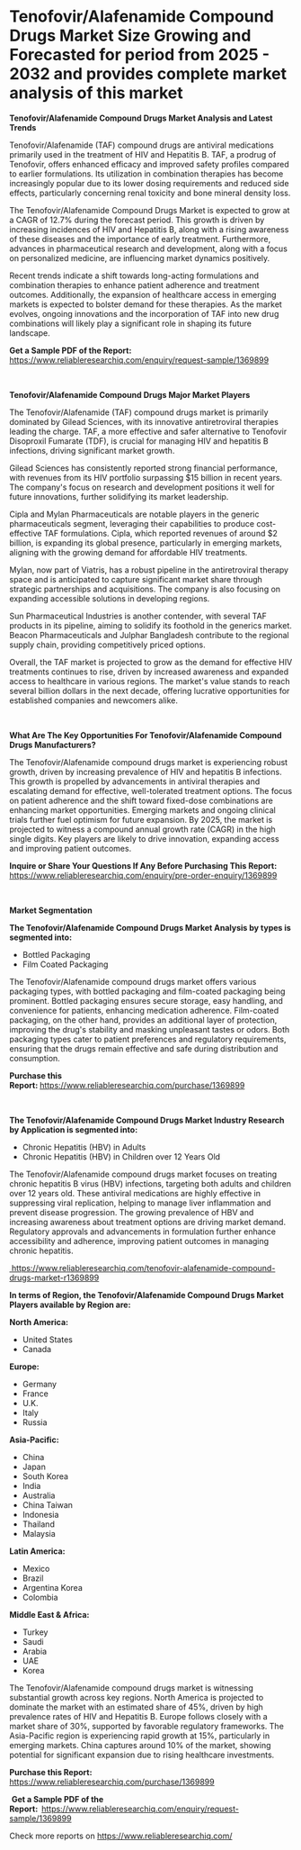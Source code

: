 <p><h1>Tenofovir/Alafenamide Compound Drugs Market Size Growing and Forecasted for period from 2025 - 2032 and provides complete market analysis of this market</h1></p><p><strong>Tenofovir/Alafenamide Compound Drugs Market Analysis and Latest Trends</strong></p>
<p><p>Tenofovir/Alafenamide (TAF) compound drugs are antiviral medications primarily used in the treatment of HIV and Hepatitis B. TAF, a prodrug of Tenofovir, offers enhanced efficacy and improved safety profiles compared to earlier formulations. Its utilization in combination therapies has become increasingly popular due to its lower dosing requirements and reduced side effects, particularly concerning renal toxicity and bone mineral density loss.</p><p>The Tenofovir/Alafenamide Compound Drugs Market is expected to grow at a CAGR of 12.7% during the forecast period. This growth is driven by increasing incidences of HIV and Hepatitis B, along with a rising awareness of these diseases and the importance of early treatment. Furthermore, advances in pharmaceutical research and development, along with a focus on personalized medicine, are influencing market dynamics positively.</p><p>Recent trends indicate a shift towards long-acting formulations and combination therapies to enhance patient adherence and treatment outcomes. Additionally, the expansion of healthcare access in emerging markets is expected to bolster demand for these therapies. As the market evolves, ongoing innovations and the incorporation of TAF into new drug combinations will likely play a significant role in shaping its future landscape.</p></p>
<p><strong>Get a Sample PDF of the Report:&nbsp;</strong> <a href="https://www.reliableresearchiq.com/enquiry/request-sample/1369899?utm_campaign=3323&utm_medium=2&utm_source=Github&utm_content=ia&utm_term=22032025&utm_id=tenofoviralafenamide-compound-drugs">https://www.reliableresearchiq.com/enquiry/request-sample/1369899</a></p>
<p>&nbsp;</p>
<p><strong>Tenofovir/Alafenamide Compound Drugs Major Market Players</strong></p>
<p><p>The Tenofovir/Alafenamide (TAF) compound drugs market is primarily dominated by Gilead Sciences, with its innovative antiretroviral therapies leading the charge. TAF, a more effective and safer alternative to Tenofovir Disoproxil Fumarate (TDF), is crucial for managing HIV and hepatitis B infections, driving significant market growth.</p><p>Gilead Sciences has consistently reported strong financial performance, with revenues from its HIV portfolio surpassing $15 billion in recent years. The company's focus on research and development positions it well for future innovations, further solidifying its market leadership.</p><p>Cipla and Mylan Pharmaceuticals are notable players in the generic pharmaceuticals segment, leveraging their capabilities to produce cost-effective TAF formulations. Cipla, which reported revenues of around $2 billion, is expanding its global presence, particularly in emerging markets, aligning with the growing demand for affordable HIV treatments.</p><p>Mylan, now part of Viatris, has a robust pipeline in the antiretroviral therapy space and is anticipated to capture significant market share through strategic partnerships and acquisitions. The company is also focusing on expanding accessible solutions in developing regions.</p><p>Sun Pharmaceutical Industries is another contender, with several TAF products in its pipeline, aiming to solidify its foothold in the generics market. Beacon Pharmaceuticals and Julphar Bangladesh contribute to the regional supply chain, providing competitively priced options.</p><p>Overall, the TAF market is projected to grow as the demand for effective HIV treatments continues to rise, driven by increased awareness and expanded access to healthcare in various regions. The market's value stands to reach several billion dollars in the next decade, offering lucrative opportunities for established companies and newcomers alike.</p></p>
<p>&nbsp;</p>
<p><strong>What Are The Key Opportunities For Tenofovir/Alafenamide Compound Drugs Manufacturers?</strong></p>
<p><p>The Tenofovir/Alafenamide compound drugs market is experiencing robust growth, driven by increasing prevalence of HIV and hepatitis B infections. This growth is propelled by advancements in antiviral therapies and escalating demand for effective, well-tolerated treatment options. The focus on patient adherence and the shift toward fixed-dose combinations are enhancing market opportunities. Emerging markets and ongoing clinical trials further fuel optimism for future expansion. By 2025, the market is projected to witness a compound annual growth rate (CAGR) in the high single digits. Key players are likely to drive innovation, expanding access and improving patient outcomes.</p></p>
<p><strong>Inquire or Share Your Questions If Any Before Purchasing This Report:</strong> <a href="https://www.reliableresearchiq.com/enquiry/pre-order-enquiry/1369899?utm_campaign=3323&utm_medium=2&utm_source=Github&utm_content=ia&utm_term=22032025&utm_id=tenofoviralafenamide-compound-drugs">https://www.reliableresearchiq.com/enquiry/pre-order-enquiry/1369899</a></p>
<p>&nbsp;</p>
<p><strong>Market Segmentation</strong></p>
<p><strong>The Tenofovir/Alafenamide Compound Drugs Market Analysis by types is segmented into:</strong></p>
<p><ul><li>Bottled Packaging</li><li>Film Coated Packaging</li></ul></p>
<p><p>The Tenofovir/Alafenamide compound drugs market offers various packaging types, with bottled packaging and film-coated packaging being prominent. Bottled packaging ensures secure storage, easy handling, and convenience for patients, enhancing medication adherence. Film-coated packaging, on the other hand, provides an additional layer of protection, improving the drug's stability and masking unpleasant tastes or odors. Both packaging types cater to patient preferences and regulatory requirements, ensuring that the drugs remain effective and safe during distribution and consumption.</p></p>
<p><strong>Purchase this Report:&nbsp;</strong><a href="https://www.reliableresearchiq.com/purchase/1369899?utm_campaign=3323&utm_medium=2&utm_source=Github&utm_content=ia&utm_term=22032025&utm_id=tenofoviralafenamide-compound-drugs">https://www.reliableresearchiq.com/purchase/1369899</a></p>
<p>&nbsp;</p>
<p><strong>The Tenofovir/Alafenamide Compound Drugs Market Industry Research by Application is segmented into:</strong></p>
<p><ul><li>Chronic Hepatitis (HBV) in Adults</li><li>Chronic Hepatitis (HBV) in Children over 12 Years Old</li></ul></p>
<p><p>The Tenofovir/Alafenamide compound drugs market focuses on treating chronic hepatitis B virus (HBV) infections, targeting both adults and children over 12 years old. These antiviral medications are highly effective in suppressing viral replication, helping to manage liver inflammation and prevent disease progression. The growing prevalence of HBV and increasing awareness about treatment options are driving market demand. Regulatory approvals and advancements in formulation further enhance accessibility and adherence, improving patient outcomes in managing chronic hepatitis.</p></p>
<p><a href="https://www.reliableresearchiq.com/tenofovir-alafenamide-compound-drugs-market-r1369899?utm_campaign=3323&utm_medium=2&utm_source=Github&utm_content=ia&utm_term=22032025&utm_id=tenofoviralafenamide-compound-drugs">&nbsp;https://www.reliableresearchiq.com/tenofovir-alafenamide-compound-drugs-market-r1369899</a></p>
<p><strong>In terms of Region, the Tenofovir/Alafenamide Compound Drugs Market Players available by Region are:</strong></p>
<p>
    <p> <strong> North America: </strong>
        <ul>
            <li>United States</li>
            <li>Canada</li>
        </ul>
        </p> 
    <p> <strong> Europe: </strong>
        <ul>
            <li>Germany</li>
            <li>France</li>
            <li>U.K.</li>
            <li>Italy</li>
            <li>Russia</li>
        </ul>
        </p> 
    <p> <strong> Asia-Pacific: </strong>
        <ul>
            <li>China</li>
            <li>Japan</li>
            <li>South Korea</li>
            <li>India</li>
            <li>Australia</li>
            <li>China Taiwan</li>
            <li>Indonesia</li>
            <li>Thailand</li>
            <li>Malaysia</li>
        </ul>
        </p> 
    <p> <strong> Latin America: </strong>
        <ul>
            <li>Mexico</li>
            <li>Brazil</li>
            <li>Argentina Korea</li>
            <li>Colombia</li>
        </ul>
        </p> 
    <p> <strong> Middle East & Africa: </strong>
        <ul>
            <li>Turkey</li>
            <li>Saudi</li>
            <li>Arabia</li>
            <li>UAE</li>
            <li>Korea</li>
        </ul>
    </p>
    </p>
<p><p>The Tenofovir/Alafenamide compound drugs market is witnessing substantial growth across key regions. North America is projected to dominate the market with an estimated share of 45%, driven by high prevalence rates of HIV and Hepatitis B. Europe follows closely with a market share of 30%, supported by favorable regulatory frameworks. The Asia-Pacific region is experiencing rapid growth at 15%, particularly in emerging markets. China captures around 10% of the market, showing potential for significant expansion due to rising healthcare investments.</p></p>
<p><strong>Purchase this Report: </strong><a href="https://www.reliableresearchiq.com/purchase/1369899?utm_campaign=3323&utm_medium=2&utm_source=Github&utm_content=ia&utm_term=22032025&utm_id=tenofoviralafenamide-compound-drugs">https://www.reliableresearchiq.com/purchase/1369899</a></p>
<p>&nbsp;<strong>Get a Sample PDF of the Report:&nbsp;&nbsp;</strong><a href="https://www.reliableresearchiq.com/enquiry/request-sample/1369899?utm_campaign=3323&utm_medium=2&utm_source=Github&utm_content=ia&utm_term=22032025&utm_id=tenofoviralafenamide-compound-drugs">https://www.reliableresearchiq.com/enquiry/request-sample/1369899</a></p>
<p><strong></strong></p>
<p>Check more reports on <a href="https://www.reliableresearchiq.com/?utm_campaign=3323&utm_medium=2&utm_source=Github&utm_content=ia&utm_term=22032025&utm_id=tenofoviralafenamide-compound-drugs">https://www.reliableresearchiq.com/</a></p>